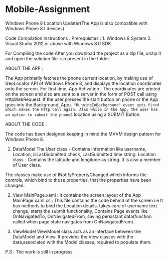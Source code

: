# Mobile-Assignment
Windows Phone 8 Location Updater(The App is also compatible with Windows Phone 8.1 devices)

Code Compilation Instructions :
Prerequisites : 1. Windows 8 System
                2. Visual Studio 2012 or above with Windows 8.0 SDK
                
For Compiling the code After you download the project as a zip file, unzip it and open the solution file .sln present in the folder.

ABOUT THE APP :

The App primarily fetches the phone current location, by making use of GeoLocator API of Windows Phone 8, and displays the location coordinates onto the screen.
For first time, App Activation : The coordinates are printed on the screen and also are sent to a server in the form of POST call using HttpWebRequest.
If the user presses the start button on phone or the App goes into the Background, App`s "RunningInBackground" event gets fired which makes the Http Call again.
Also while in the App, the user has an option to submit the phone`s location using a SUBMIT Button.

ABOUT THE CODE :

The code has been designed keeping in mind the MVVM design pattern for Windows Phone 8.

1. DataModel
The User class - Contains information like username, Location, isLastSubmitted check, LastSubmitted time string.
Location class - Contains the latitude and longitude as string. It is also a member of User class.

The classes make use of INotifyPropertyChanged which informs the controls, which bind to those properties, that the properties have been changed.

2. View
MainPage.xaml : It contains the screen layout of the App
MainPage.xaml.cs : This file contains the code behind of the screen i.e It has methods to bind the Location details, takes care of username text change, starts the submit functionality, Contains Page events like OnNavigatedTo, OnNavigatedFrom, saving persistant data(function called when page state  navigates from OnNavigatedFrom).

3. ViewModel
ViewModel class acts as an interface between the DataModel and View. It provides the View classes with the data,associated with the Model classes, required to populate them.






P.S : The work is still in progress

                
